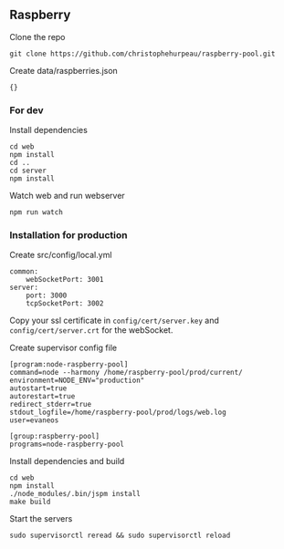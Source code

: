 ## Raspberry

Clone the repo

```
git clone https://github.com/christophehurpeau/raspberry-pool.git
```

Create data/raspberries.json

```
{}
```

### For dev

Install dependencies

```
cd web
npm install
cd ..
cd server
npm install
```

Watch web and run webserver

```
npm run watch
```

### Installation for production

Create src/config/local.yml
```
common:
    webSocketPort: 3001
server:
    port: 3000
    tcpSocketPort: 3002

```

Copy your ssl certificate in `config/cert/server.key` and `config/cert/server.crt` for the webSocket.

Create supervisor config file

```
[program:node-raspberry-pool]
command=node --harmony /home/raspberry-pool/prod/current/
environment=NODE_ENV="production"
autostart=true
autorestart=true
redirect_stderr=true
stdout_logfile=/home/raspberry-pool/prod/logs/web.log
user=evaneos

[group:raspberry-pool]
programs=node-raspberry-pool
```

Install dependencies and build

```
cd web
npm install
./node_modules/.bin/jspm install
make build
```

Start the servers

```
sudo supervisorctl reread && sudo supervisorctl reload
```
